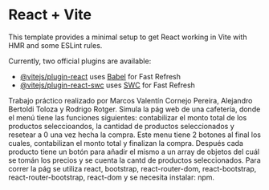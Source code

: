 # React + Vite

This template provides a minimal setup to get React working in Vite with HMR and some ESLint rules.

Currently, two official plugins are available:

- [@vitejs/plugin-react](https://github.com/vitejs/vite-plugin-react/blob/main/packages/plugin-react/README.md) uses [Babel](https://babeljs.io/) for Fast Refresh
- [@vitejs/plugin-react-swc](https://github.com/vitejs/vite-plugin-react-swc) uses [SWC](https://swc.rs/) for Fast Refresh

Trabajo práctico realizado por Marcos Valentín Cornejo Pereira, Alejandro Bertoldi Toloza y Rodrigo Rotger. Simula la pág web de una cafetería, donde el menú tiene las funciones siguientes: contabilizar el monto total de los productos seleccioandos, la cantidad de productos seleccionados y resetear a 0 una vez hecha la compra. Este menu tiene 2 botones al final los cuales, contabilizan el monto total y finalizan la compra. Después cada producto tiene un botón para añadir el mismo a un array de objetos del cuál se tomán los precios y se cuenta la cantd de productos seleccionados. Para correr la pág se utiliza react, bootstrap, react-router-dom, react-bootstrap, react-router-bootstrap, react-dom y se necesita instalar: npm.